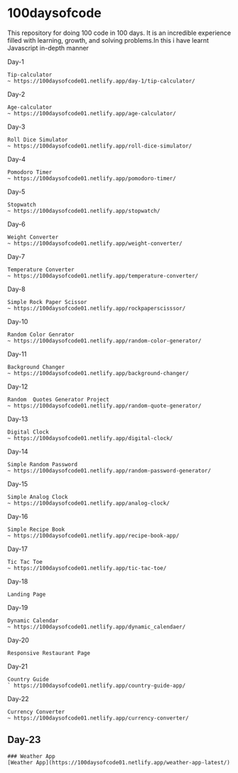 # 100daysofcode
This repository for doing 100 code in 100 days. It is an incredible experience filled with learning, growth, and solving problems.In this i have learnt Javascript in-depth manner

Day-1

	Tip-calculator
	~ https://100daysofcode01.netlify.app/day-1/tip-calculator/
	
Day-2

	Age-calculator
	~ https://100daysofcode01.netlify.app/age-calculator/
	
Day-3

	Roll Dice Simulator
	~ https://100daysofcode01.netlify.app/roll-dice-simulator/

Day-4

	Pomodoro Timer
	~ https://100daysofcode01.netlify.app/pomodoro-timer/

Day-5

	Stopwatch
	~ https://100daysofcode01.netlify.app/stopwatch/
	
Day-6

	Weight Converter
	~ https://100daysofcode01.netlify.app/weight-converter/

Day-7

	Temperature Converter
	~ https://100daysofcode01.netlify.app/temperature-converter/

Day-8

	Simple Rock Paper Scissor
	~ https://100daysofcode01.netlify.app/rockpaperscisssor/

Day-10

	Random Color Genrator
	~ https://100daysofcode01.netlify.app/random-color-generator/

Day-11

	Background Changer
	~ https://100daysofcode01.netlify.app/background-changer/

Day-12

	Random  Quotes Generator Project
	~ https://100daysofcode01.netlify.app/random-quote-generator/

Day-13

	Digital Clock
	~ https://100daysofcode01.netlify.app/digital-clock/
	
Day-14

	Simple Random Password
	~ https://100daysofcode01.netlify.app/random-password-generator/

Day-15

	Simple Analog Clock
	~ https://100daysofcode01.netlify.app/analog-clock/

Day-16

	Simple Recipe Book
	~ https://100daysofcode01.netlify.app/recipe-book-app/

Day-17

	Tic Tac Toe
	~ https://100daysofcode01.netlify.app/tic-tac-toe/

Day-18

	Landing Page

Day-19

	Dynamic Calendar
	~ https://100daysofcode01.netlify.app/dynamic_calendaer/

Day-20

	Responsive Restaurant Page

Day-21

	Country Guide
	` https://100daysofcode01.netlify.app/country-guide-app/

Day-22

	Currency Converter
	~ https://100daysofcode01.netlify.app/currency-converter/
	
## Day-23
	### Weather App
	[Weather App](https://100daysofcode01.netlify.app/weather-app-latest/)
	


